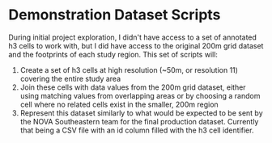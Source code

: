 # Demonstration Dataset Scripts

During initial project exploration, I didn't have access to a set of annotated
h3 cells to work with, but I did have access to the original 200m grid dataset
and the footprints of each study region. This set of scripts will:

1. Create a set of h3 cells at high resolution (~50m, or resolution 11)
   covering the entire study area
2. Join these cells with data values from the 200m grid dataset, either using
   matching values from overlapping areas or by choosing a random cell where
   no related cells exist in the smaller, 200m region
3. Represent this dataset similarly to what would be expected to be sent by
   the NOVA Southeastern team for the final production dataset. Currently
   that being a CSV file with an id column filled with the h3 cell identifier.

